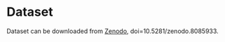 # Dataset

Dataset can be downloaded from [Zenodo](https://zenodo.org/record/8085933), doi=10.5281/zenodo.8085933.